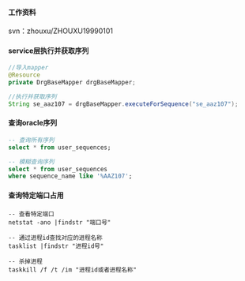 #### 工作资料

svn：zhouxu/ZHOUXU19990101



#### service层执行并获取序列

```java
//导入mapper
@Resource
private DrgBaseMapper drgBaseMapper;

//执行并获取序列
String se_aaz107 = drgBaseMapper.executeForSequence("se_aaz107");
```



#### 查询oracle序列

```sql
-- 查询所有序列
select * from user_sequences;

-- 模糊查询序列
select * from user_sequences
where sequence_name like '%AAZ107';
```



#### 查询特定端口占用

```
-- 查看特定端口
netstat -ano |findstr "端口号"

-- 通过进程id查找对应的进程名称
tasklist |findstr "进程id号"

-- 杀掉进程
taskkill /f /t /im "进程id或者进程名称"
```

